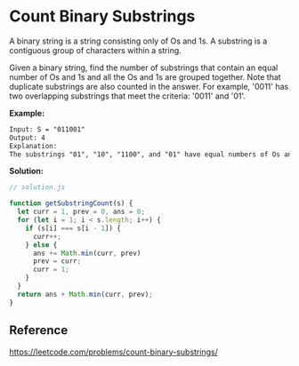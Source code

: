 # Count Binary Substrings

A binary string is a string consisting only of Os and 1s. A substring is a contiguous group of characters within a string.

Given a binary string, find the number of substrings that contain an equal number of Os and 1s and all the Os and 1s are grouped together. Note that duplicate substrings are also counted in the answer. For example, '0011' has two overlapping substrings that meet the criteria: '0011' and '01'.

**Example:**

```txt
Input: S = "011001"
Output: 4
Explanation:
The substrings "01", "10", "1100", and "01" have equal numbers of Os and 1s with all Os and 1s grouped consecutively. Hence, the answer is 4. Note that the substring "0110" has an equal number of Os and 1s but is not counted because not all Os and 1s are grouped together.
```

**Solution:**

```js
// solution.js

function getSubstringCount(s) {
  let curr = 1, prev = 0, ans = 0;
  for (let i = 1; i < s.length; i++) {
    if (s[i] === s[i - 1]) {
      curr++;
    } else {
      ans += Math.min(curr, prev)
      prev = curr;
      curr = 1;
    }
  }
  return ans + Math.min(curr, prev);
}
```

## Reference

<https://leetcode.com/problems/count-binary-substrings/>
